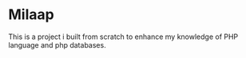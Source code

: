 # Milaap
This is a project i built from scratch to enhance my knowledge of PHP language and php databases.
